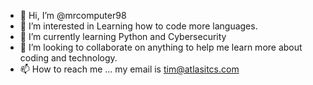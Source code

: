 - 👋 Hi, I’m @mrcomputer98
- 👀 I’m interested in Learning how to code more languages.
- 🌱 I’m currently learning Python and Cybersecurity
- 💞️ I’m looking to collaborate on anything to help me learn more about coding and technology.
- 📫 How to reach me ... my email is tim@atlasitcs.com

<!---
mrcomputer98/mrcomputer98 is a ✨ special ✨ repository because its `README.md` (this file) appears on your GitHub profile.
You can click the Preview link to take a look at your changes.
--->

